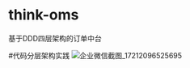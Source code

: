 # think-oms
基于DDD四层架构的订单中台

#代码分层架构实践
![企业微信截图_17212096525695](https://github.com/user-attachments/assets/9d819029-7709-4d41-b864-28a9c2abe9a2)
